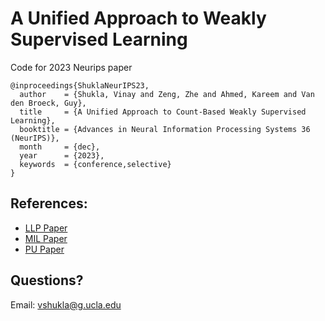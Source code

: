 # A Unified Approach to Weakly Supervised Learning

Code for 2023 Neurips paper
```
@inproceedings{ShuklaNeurIPS23,
  author    = {Shukla, Vinay and Zeng, Zhe and Ahmed, Kareem and Van den Broeck, Guy},
  title     = {A Unified Approach to Count-Based Weakly Supervised Learning},
  booktitle = {Advances in Neural Information Processing Systems 36 (NeurIPS)},
  month     = {dec},
  year      = {2023},
  keywords  = {conference,selective}
}
```
## References:
* [LLP Paper](https://arxiv.org/abs/2006.07330)
* [MIL Paper](https://arxiv.org/pdf/1802.04712.pdf)
* [PU Paper](https://arxiv.org/abs/2111.00980)
## Questions?
Email: vshukla@g.ucla.edu